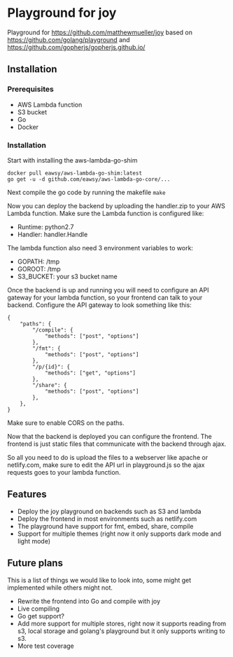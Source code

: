 # Playground for joy
Playground for https://github.com/matthewmueller/joy based on https://github.com/golang/playground and https://github.com/gopherjs/gopherjs.github.io/

## Installation
### Prerequisites 
 * AWS Lambda function
 * S3 bucket
 * Go
 * Docker

### Installation
Start with installing the aws-lambda-go-shim

```
docker pull eawsy/aws-lambda-go-shim:latest
go get -u -d github.com/eawsy/aws-lambda-go-core/...
```

Next compile the go code by running the makefile `make`

Now you can deploy the backend by uploading the handler.zip to your AWS Lambda function.
Make sure the Lambda function is configured like: 
 - Runtime: python2.7
 - Handler: handler.Handle

The lambda function also need 3 environment variables to work:
 - GOPATH: /tmp
 - GOROOT: /tmp
 - S3_BUCKET: your s3 bucket name

Once the backend is up and running you will need to configure an API gateway for your lambda function, so your frontend can talk to your backend.
Configure the API gateway to look something like this:

```
{
    "paths": {
        "/compile": {
            "methods": ["post", "options"]
        },
        "/fmt": {
            "methods": ["post", "options"]
        },
        "/p/{id}": {
            "methods": ["get", "options"]
        },
        "/share": {
            "methods": ["post", "options"]
        },
    },
}
```

Make sure to enable CORS on the paths.

Now that the backend is deployed you can configure the frontend. The frontend is just static files that communicate with the backend through ajax.

So all you need to do is upload the files to a webserver like apache or netlify.com, make sure to edit the API url in playground.js so the ajax requests goes to your lambda function.

## Features
 * Deploy the joy playground on backends such as S3 and lambda
 * Deploy the frontend in most environments such as netlify.com
 * The playground have support for fmt, embed, share, compile
 * Support for multiple themes (right now it only supports dark mode and light mode)

## Future plans
This is a list of things we would like to look into, some might get implemented while others might not.

 - Rewrite the frontend into Go and compile with joy
 - Live compiling
 - Go get support?
 - Add more support for multiple stores, right now it supports reading from s3, local storage and golang's playground but it only supports writing to s3.
 - More test coverage
